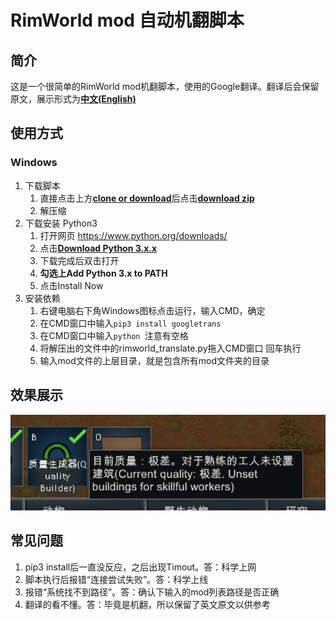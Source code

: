 # RimWorld mod 自动机翻脚本

## 简介
这是一个很简单的RimWorld mod机翻脚本，使用的Google翻译。翻译后会保留原文，展示形式为<u>**中文(English)**</u>

## 使用方式
### Windows
1. 下载脚本
    1. 直接点击上方<u>**clone or download**</u>后点击<u>**download zip**</u>
    2. 解压缩
2. 下载安装 Python3
    1. 打开网页 https://www.python.org/downloads/ 
    2. 点击<u>**Download Python 3.x.x**</u>
    3. 下载完成后双击打开
    4. **勾选上Add Python 3.x to PATH**
    5. 点击Install Now
3. 安装依赖
    1. 右键电脑右下角Windows图标点击运行，输入CMD，确定
    2. 在CMD窗口中输入`pip3 install googletrans`
    3. 在CMD窗口中输入`python `注意有空格
    4. 将解压出的文件中的rimworld_translate.py拖入CMD窗口 回车执行
    5. 输入mod文件的上层目录，就是包含所有mod文件夹的目录

## 效果展示
![效果展示](https://github.com/BeginLjm/rimworld_translate_script/blob/master/image/image-1.png "效果展示")

## 常见问题
1. pip3 install后一直没反应，之后出现Timout。答：科学上网
2. 脚本执行后报错“连接尝试失败”。答：科学上线
3. 报错“系统找不到路径”。答：确认下输入的mod列表路径是否正确
4. 翻译的看不懂。答：毕竟是机翻，所以保留了英文原文以供参考
